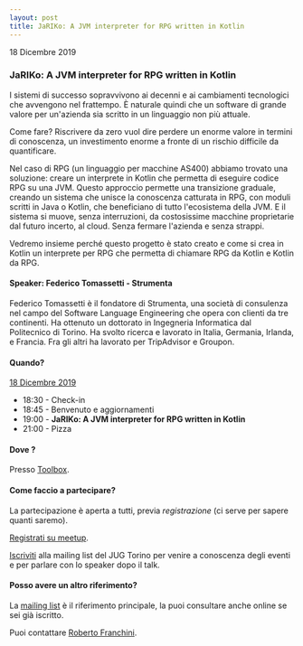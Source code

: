 ```yaml
---
layout: post
title: JaRIKo: A JVM interpreter for RPG written in Kotlin
---
```


18 Dicembre 2019

### JaRIKo: A JVM interpreter for RPG written in Kotlin

I sistemi di successo sopravvivono ai decenni e ai cambiamenti
tecnologici che avvengono nel frattempo. È naturale quindi che un
software di grande valore per un'azienda sia scritto in un linguaggio
non più attuale.

Come fare? Riscrivere da zero vuol dire perdere un enorme valore in
termini di conoscenza, un investimento enorme a fronte di un rischio
difficile da quantificare.

Nel caso di RPG (un linguaggio per macchine AS400) abbiamo trovato una
soluzione: creare un interprete in Kotlin che permetta di eseguire
codice RPG su una JVM. Questo approccio permette una transizione
graduale, creando un sistema che unisce la conoscenza catturata in
RPG, con moduli scritti in Java o Kotlin, che beneficiano di tutto
l'ecosistema della JVM. E il sistema si muove, senza interruzioni, da
costosissime macchine proprietarie dal futuro incerto, al cloud. Senza
fermare l'azienda e senza strappi.

Vedremo insieme perché questo progetto è stato creato e come si crea
in Kotlin un interprete per RPG che permetta di chiamare RPG da Kotlin
e Kotlin da RPG.

#### Speaker: Federico Tomassetti - Strumenta

Federico Tomassetti è il fondatore di Strumenta, una società di
consulenza nel campo del Software Language Engineering che opera con
clienti da tre continenti. Ha ottenuto un dottorato in Ingegneria
Informatica dal Politecnico di Torino. Ha svolto ricerca e lavorato in
Italia, Germania, Irlanda, e Francia. Fra gli altri ha lavorato per
TripAdvisor e Groupon.

#### Quando?

<u>18 Dicembre 2019</u>

* 18:30 - Check-in
* 18:45 - Benvenuto e aggiornamenti
* 19:00 - **JaRIKo: A JVM interpreter for RPG written in Kotlin**
* 21:00 - Pizza

#### Dove ?

Presso [Toolbox](/places/toolbox/).

#### Come faccio a partecipare?

La partecipazione è aperta a tutti, previa *registrazione* (ci serve per sapere quanti saremo).

[Registrati su meetup](https://www.meetup.com/JUGTorino/events/266577200).

[Iscriviti](/subscribe/) alla mailing list del JUG Torino per venire a conoscenza degli eventi e per parlare con lo speaker dopo il talk.

#### Posso avere un altro riferimento?

La [mailing list](https://groups.yahoo.com/groups/it-torino-java-jug) è il riferimento principale, la puoi consultare anche online se sei già iscritto.

Puoi contattare [Roberto Franchini](/people/robertofranchini/).
